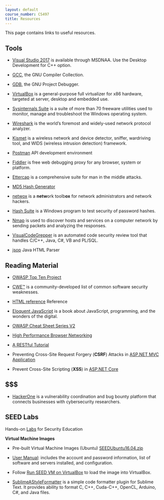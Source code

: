 ```yaml
---
layout: default
course_number: CS497
title: Resources
---
```


This page contains links to useful resources.

Tools
------------------------------------

- [Visual Studio 2017](https://e5.onthehub.com/WebStore/ProductsByMajorVersionList.aspx?cmi_cs=1&cmi_mnuMain=bdba23cf-e05e-e011-971f-0030487d8897&ws=c1ca0b0c-0f62-e511-9410-b8ca3a5db7a1&vsro=8) is available through MSDNAA. Use the Desktop Development for C++ option.

- [GCC](https://gcc.gnu.org/), the GNU Compiler Collection.
  
- [GDB](https://www.gnu.org/software/gdb/), the GNU Project Debugger.
  
- [VirtualBox](https://www.virtualbox.org/wiki/Downloads) is a general-purpose full virtualizer for x86 hardware, targeted at server, desktop and embedded use.

- [Sysinternals Suite](https://docs.microsoft.com/en-us/sysinternals/) is a suite of more than 70 freeware utilities used to monitor, manage and troubleshoot the Windows operating system.

- [Wireshark](https://www.wireshark.org/#download) is the world’s foremost and widely-used network protocol analyzer.

- [Kismet](https://www.kismetwireless.net/) is a wireless network and device detector, sniffer, wardriving tool, and WIDS (wireless intrusion detection) framework.

- [Postman](https://www.getpostman.com/]) API development environment

- [Fiddler](https://www.telerik.com/fiddler) is free web debugging proxy for any browser, system or platform.

- [Ettercap](http://www.ettercap-project.org/ettercap/) is a comprehensive suite for man in the middle attacks.

- [MD5 Hash Generator](https://www.md5hashgenerator.com/)

- [netwox](http://www.cis.syr.edu/~wedu/Teaching/cis758/netw522/netwox-doc_html/) is a **netw**ork toolb**ox** for network administrators and network hackers.

- [Hash Suite](https://hashsuite.openwall.net/) is a Windows program to test security of password hashes. 

- [Nmap](https://nmap.org/) is used to discover hosts and services on a computer network by sending packets and analyzing the responses.

- [VisualCodeGrepper](https://github.com/nccgroup/VCG) is an automated code security review tool that handles C/C++, Java, C#, VB and PL/SQL.

- [jsop](https://jsoup.org/) Java HTML Parser

Reading Material
------------------------------------
- [OWASP Top Ten Project](https://www.owasp.org/index.php/Category:OWASP_Top_Ten_Project)

- [CWE™](https://cwe.mitre.org/compatible/product.html) is a community-developed list of common software security weaknesses.

- [HTML reference](https://developer.mozilla.org/en-US/docs/Web/HTML/Reference) Reference

- [Eloquent JavaScript](https://eloquentjavascript.net/) is a book about JavaScript, programming, and the wonders of the digital.

- [OWASP Cheat Sheet Series V2](https://github.com/OWASP/CheatSheetSeries#cheat-sheets-index)

- [High Performance Browser Networking](https://hpbn.co/)

- [A RESTful Tutorial](https://www.restapitutorial.com/)

- Preventing Cross-Site Request Forgery (**CSRF**) Attacks in [ASP.NET MVC Application](https://docs.microsoft.com/en-us/aspnet/web-api/overview/security/preventing-cross-site-request-forgery-csrf-attacks)

 - Prevent Cross-Site Scripting (**XSS**) in [ASP.NET Core](https://docs.microsoft.com/en-us/aspnet/core/security/cross-site-scripting?view=aspnetcore-2.2)


$$$
------------------------------------

- [HackerOne](https://www.hackerone.com/) is a vulnerability coordination and bug bounty platform that connects businesses with cybersecurity researchers.

SEED Labs
----------------------------------
Hands-on [Labs](http://www.cis.syr.edu/~wedu/seed/Labs_16.04/) for Security Education 

**Virtual Machine Images**

- Pre-built Virtual Machine Images (Ubuntu) [SEEDUbuntu16.04.zip](https://drive.google.com/file/d/1HxdUhq-J_-_QKyjngpH9m6Kmuvy0_68a/view?usp=sharing)

- [User Manual](http://www.cis.syr.edu/~wedu/seed/Documentation/Ubuntu16_04_VM/Ubuntu16_04_VM_Manual.pdf): includes the account and password information, list of software and servers installed, and configuration.

- Follow [Run SEED VM on VirtualBox](http://www.cis.syr.edu/~wedu/seed/Labs_16.04/Documents/SEEDVM_VirtualBoxManual.pdf) to load the image into VirtualBox.

- [SublimeAStyleFormatter](https://packagecontrol.io/packages/SublimeAStyleFormatter) is a simple code formatter plugin for Sublime Text. It provides ability to format C, C++, Cuda-C++, OpenCL, Arduino, C#, and Java files.
